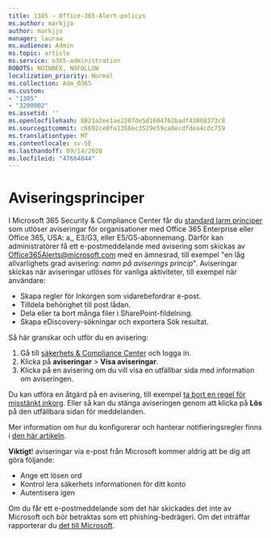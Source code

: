 ```yaml
---
title: 1385 – Office-365-Alert-policys
ms.author: markjjo
author: markjjo
manager: lauraw
ms.audience: Admin
ms.topic: article
ms.service: o365-administration
ROBOTS: NOINDEX, NOFOLLOW
localization_priority: Normal
ms.collection: Adm_O365
ms.custom:
- "1385"
- "3200002"
ms.assetid: ''
ms.openlocfilehash: 8821a2ee1ae2207de5d1604762badf43808373c8
ms.sourcegitcommit: c6692ce0fa1358ec3529e59ca0ecdfdea4cdc759
ms.translationtype: MT
ms.contentlocale: sv-SE
ms.lasthandoff: 09/14/2020
ms.locfileid: "47664044"
---
```

# <a name="alert-policies"></a>Aviseringsprinciper

I Microsoft 365 Security & Compliance Center får du [standard larm principer](https://docs.microsoft.com/microsoft-365/compliance/alert-policies#default-alert-policies) som utlöser aviseringar för organisationer med Office 365 Enterprise eller Office 365, USA: a,, E3/G3, eller E5/G5-abonnemang. Därför kan administratörer få ett e-postmeddelande med avisering som skickas av Office365Alerts@microsoft.com med en ämnesrad, till exempel "en låg allvarlighets grad avisering: *namn på aviserings princip*". Aviseringar skickas när aviseringar utlöses för vanliga aktiviteter, till exempel när användare:

- Skapa regler för Inkorgen som vidarebefordrar e-post.
- Tilldela behörighet till post lådan.
- Dela eller ta bort många filer i SharePoint-fildelning.
- Skapa eDiscovery-sökningar och exportera Sök resultat.

Så här granskar och utför du en avisering:

1. Gå till [säkerhets & Compliance Center](https://protection.office.com) och logga in.
2. Klicka på **aviseringar**  >  **Visa aviseringar**.
3. Klicka på en avisering om du vill visa en utfällbar sida med information om aviseringen.

Du kan utföra en åtgärd på en avisering, till exempel [ta bort en regel för misstänkt inkorg](https://docs.microsoft.com/microsoft-365/security/office-365-security/responding-to-a-compromised-email-account). Eller så kan du stänga aviseringen genom att klicka på **Lös** på den utfällbara sidan för meddelanden.

Mer information om hur du konfigurerar och hanterar notifieringsregler finns i  [den här artikeln](https://docs.microsoft.com/microsoft-365/compliance/alert-policies).

**Viktigt**! aviseringar via e-post från Microsoft kommer aldrig att be dig att göra följande:

- Ange ett lösen ord
- Kontrol lera säkerhets informationen för ditt konto
- Autentisera igen

Om du får ett e-postmeddelande som det här skickades det inte av Microsoft och bör betraktas som ett phishing-bedrägeri. Om det inträffar rapporterar du [det till Microsoft](https://docs.microsoft.com/microsoft-365/security/office-365-security/report-junk-email-and-phishing-scams-in-outlook-on-the-web-eop).